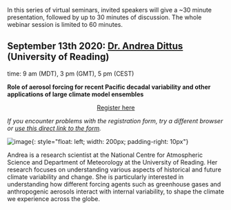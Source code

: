 In this series of virtual seminars, invited speakers will give a ~30 minute presentation, followed by up to 30 minutes of discussion. The whole webinar session is limited to 60 minutes.


## September 13th 2020: [Dr. Andrea Dittus](https://research.reading.ac.uk/meteorology/people/andrea-dittus/) (University of Reading)
time: 9 am (MDT), 3 pm (GMT), 5 pm (CEST)

**Role of aerosol forcing for recent Pacific decadal variability and other applications of large climate model ensembles**

<div style="text-align:center;">
<a class="btn btn-success" href="https://large-ensemble.github.io/webinars/registration11">Register here</a>
</div>

*If you encounter problems with the registration form, try a different browser or [use this direct link to the form](https://docs.google.com/forms/d/e/1FAIpQLSffYSIumHpCUQ5O_C-L5nDFSrkp_qMHhDIA0hCoZoEjjdRcAg/viewform?usp=sf_link).*

![image](https://research.reading.ac.uk/meteorology/wp-content/uploads/sites/8/People/andrea_dittus.jpg){: style="float: left; width: 200px; padding-right: 10px"}

Andrea is a research scientist at the National Centre for Atmospheric Science and Department of Meteorology at the University of Reading. Her research focuses on understanding various aspects of historical and future climate variability and change. She is particularly interested in understanding how different forcing agents such as greenhouse gases and anthropogenic aerosols interact with internal variability, to shape the climate we experience across the globe.
